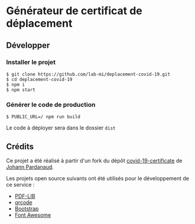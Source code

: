 # Générateur de certificat de déplacement

## Développer

### Installer le projet

```console
$ git clone https://github.com/lab-mi/deplacement-covid-19.git
$ cd deplacement-covid-19
$ npm i
$ npm start
```

### Générer le code de production

```console
$ PUBLIC_URL=/ npm run build
```

Le code à déployer sera dans le dossier `dist`

## Crédits

Ce projet a été réalisé à partir d'un fork du dépôt [covid-19-certificate](https://github.com/nesk/covid-19-certificate) de [Johann Pardanaud](https://github.com/nesk).

Les projets open source suivants ont été utilisés pour le développement de ce 
service :

- [PDF-LIB](https://pdf-lib.js.org/)
- [qrcode](https://github.com/soldair/node-qrcode)
- [Bootstrap](https://getbootstrap.com/)
- [Font Awesome](https://fontawesome.com/license)
